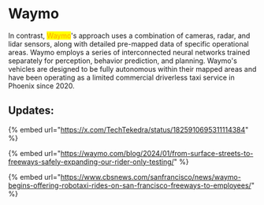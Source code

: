 # Waymo



In contrast, <mark style="color:orange;">Waymo</mark>'s approach uses a combination of cameras, radar, and lidar sensors, along with detailed pre-mapped data of specific operational areas. Waymo employs a series of interconnected neural networks trained separately for perception, behavior prediction, and planning. Waymo's vehicles are designed to be fully autonomous within their mapped areas and have been operating as a limited commercial driverless taxi service in Phoenix since 2020.

## Updates:

{% embed url="https://x.com/TechTekedra/status/1825910695311114384" %}

{% embed url="https://waymo.com/blog/2024/01/from-surface-streets-to-freeways-safely-expanding-our-rider-only-testing/" %}

{% embed url="https://www.cbsnews.com/sanfrancisco/news/waymo-begins-offering-robotaxi-rides-on-san-francisco-freeways-to-employees/" %}

